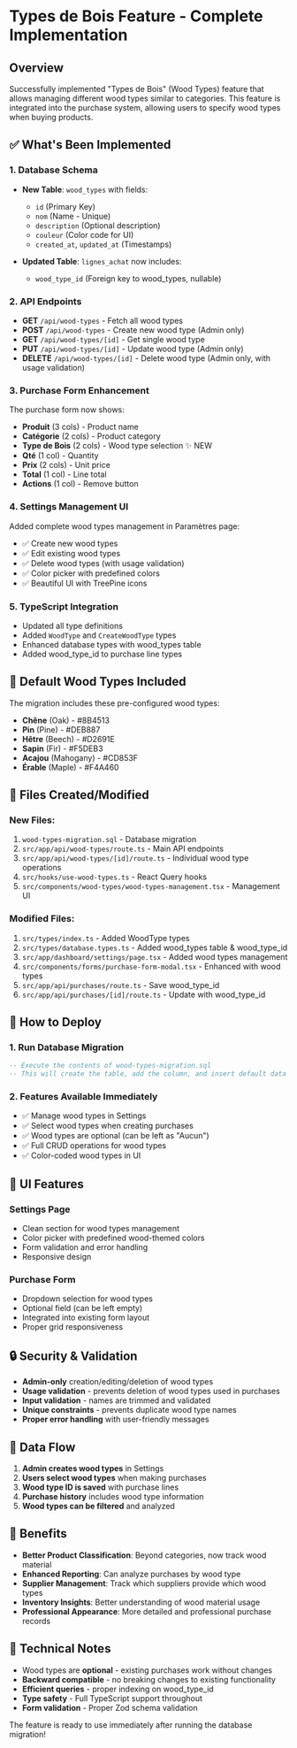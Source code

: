 # Types de Bois Feature - Complete Implementation

## Overview

Successfully implemented "Types de Bois" (Wood Types) feature that allows managing different wood types similar to categories. This feature is integrated into the purchase system, allowing users to specify wood types when buying products.

## ✅ What's Been Implemented

### 1. **Database Schema**
- **New Table**: `wood_types` with fields:
  - `id` (Primary Key)
  - `nom` (Name - Unique)
  - `description` (Optional description)
  - `couleur` (Color code for UI)
  - `created_at`, `updated_at` (Timestamps)

- **Updated Table**: `lignes_achat` now includes:
  - `wood_type_id` (Foreign key to wood_types, nullable)

### 2. **API Endpoints**
- **GET** `/api/wood-types` - Fetch all wood types
- **POST** `/api/wood-types` - Create new wood type (Admin only)
- **GET** `/api/wood-types/[id]` - Get single wood type
- **PUT** `/api/wood-types/[id]` - Update wood type (Admin only)
- **DELETE** `/api/wood-types/[id]` - Delete wood type (Admin only, with usage validation)

### 3. **Purchase Form Enhancement**
The purchase form now shows:
- **Produit** (3 cols) - Product name
- **Catégorie** (2 cols) - Product category 
- **Type de Bois** (2 cols) - Wood type selection ✨ NEW
- **Qté** (1 col) - Quantity
- **Prix** (2 cols) - Unit price
- **Total** (1 col) - Line total
- **Actions** (1 col) - Remove button

### 4. **Settings Management UI**
Added complete wood types management in Paramètres page:
- ✅ Create new wood types
- ✅ Edit existing wood types
- ✅ Delete wood types (with usage validation)
- ✅ Color picker with predefined colors
- ✅ Beautiful UI with TreePine icons

### 5. **TypeScript Integration**
- Updated all type definitions
- Added `WoodType` and `CreateWoodType` types
- Enhanced database types with wood_types table
- Added wood_type_id to purchase line types

## 🎯 Default Wood Types Included

The migration includes these pre-configured wood types:
- **Chêne** (Oak) - #8B4513
- **Pin** (Pine) - #DEB887  
- **Hêtre** (Beech) - #D2691E
- **Sapin** (Fir) - #F5DEB3
- **Acajou** (Mahogany) - #CD853F
- **Érable** (Maple) - #F4A460

## 📁 Files Created/Modified

### New Files:
1. `wood-types-migration.sql` - Database migration
2. `src/app/api/wood-types/route.ts` - Main API endpoints
3. `src/app/api/wood-types/[id]/route.ts` - Individual wood type operations
4. `src/hooks/use-wood-types.ts` - React Query hooks
5. `src/components/wood-types/wood-types-management.tsx` - Management UI

### Modified Files:
1. `src/types/index.ts` - Added WoodType types
2. `src/types/database.types.ts` - Added wood_types table & wood_type_id
3. `src/app/dashboard/settings/page.tsx` - Added wood types management
4. `src/components/forms/purchase-form-modal.tsx` - Enhanced with wood types
5. `src/app/api/purchases/route.ts` - Save wood_type_id
6. `src/app/api/purchases/[id]/route.ts` - Update with wood_type_id

## 🚀 How to Deploy

### 1. Run Database Migration
```sql
-- Execute the contents of wood-types-migration.sql
-- This will create the table, add the column, and insert default data
```

### 2. Features Available Immediately
- ✅ Manage wood types in Settings
- ✅ Select wood types when creating purchases
- ✅ Wood types are optional (can be left as "Aucun")
- ✅ Full CRUD operations for wood types
- ✅ Color-coded wood types in UI

## 🎨 UI Features

### Settings Page
- Clean section for wood types management
- Color picker with predefined wood-themed colors
- Form validation and error handling
- Responsive design

### Purchase Form
- Dropdown selection for wood types
- Optional field (can be left empty)
- Integrated into existing form layout
- Proper grid responsiveness

## 🔒 Security & Validation

- **Admin-only** creation/editing/deletion of wood types
- **Usage validation** - prevents deletion of wood types used in purchases
- **Input validation** - names are trimmed and validated
- **Unique constraints** - prevents duplicate wood type names
- **Proper error handling** with user-friendly messages

## 🔄 Data Flow

1. **Admin creates wood types** in Settings
2. **Users select wood types** when making purchases
3. **Wood type ID is saved** with purchase lines
4. **Purchase history** includes wood type information
5. **Wood types can be filtered** and analyzed

## 🎉 Benefits

- **Better Product Classification**: Beyond categories, now track wood material
- **Enhanced Reporting**: Can analyze purchases by wood type
- **Supplier Management**: Track which suppliers provide which wood types
- **Inventory Insights**: Better understanding of wood material usage
- **Professional Appearance**: More detailed and professional purchase records

## 🔧 Technical Notes

- Wood types are **optional** - existing purchases work without changes
- **Backward compatible** - no breaking changes to existing functionality
- **Efficient queries** - proper indexing on wood_type_id
- **Type safety** - Full TypeScript support throughout
- **Form validation** - Proper Zod schema validation

The feature is ready to use immediately after running the database migration!
